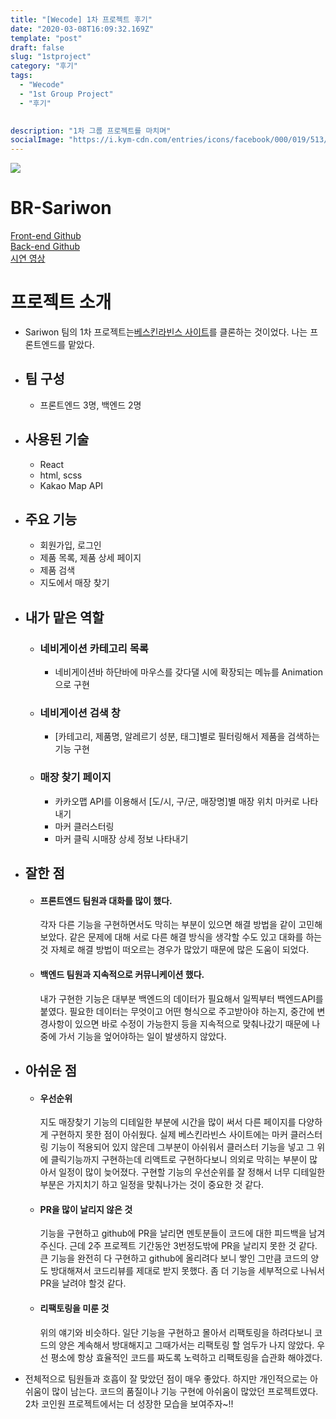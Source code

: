```yaml
---
title: "[Wecode] 1차 프로젝트 후기"
date: "2020-03-08T16:09:32.169Z"
template: "post"
draft: false
slug: "1stproject"
category: "후기"
tags:
  - "Wecode"
  - "1st Group Project"
  - "후기"

  
description: "1차 그룹 프로젝트를 마치며"
socialImage: "https://i.kym-cdn.com/entries/icons/facebook/000/019/513/til.jpg"
---
```


<a href="https://www.youtube.com/watch?v=U8hu7C2NRjE&feature=youtu.be"> ![](https://1000logos.net/wp-content/uploads/2016/10/Baskin-Robbins-symbol.jpg)</a>

# BR-Sariwon

[Front-end Github](https://github.com/wecode-bootcamp-korea/BR-Sariwon-frontend)   
[Back-end Github](https://github.com/wecode-bootcamp-korea/BR-Sariwon-backend)   
[시연 영상](https://www.youtube.com/watch?v=U8hu7C2NRjE&feature=youtu.be)


# 프로젝트 소개
- Sariwon 팀의 1차 프로젝트는[베스킨라빈스 사이트](http://www.baskinrobbins.co.kr/)를 클론하는 것이었다.
  나는 프론트엔드를 맡았다.
- ## 팀 구성
  - 프론트엔드 3명, 백엔드 2명
- ## 사용된 기술
  - React
  - html, scss
  - Kakao Map API
- ## 주요 기능
  - 회원가입, 로그인
  - 제품 목록, 제품 상세 페이지
  - 제품 검색
  - 지도에서 매장 찾기
- ## 내가 맡은 역할
  - ### 네비게이션 카테고리 목록
      - 네비게이션바 하단바에 마우스를 갖다댈 시에 확장되는 메뉴를 Animation으로 구현
  - ### 네비게이션 검색 창
      - [카테고리, 제품명, 알레르기 성분, 태그]별로 필터링해서 제품을 검색하는 기능 구현
  - ### 매장 찾기 페이지
      - 카카오맵 API를 이용해서 [도/시, 구/군, 매장명]별 매장 위치 마커로 나타내기
      - 마커 클러스터링
      - 마커 클릭 시매장 상세 정보 나타내기
- ## 잘한 점
  - #### 프론트엔드 팀원과 대화를 많이 했다.   
    각자 다른 기능을 구현하면서도 막히는 부분이 있으면 해결 방법을 같이 고민해 보았다. 같은 문제에 대해 서로 다른 해결 방식을 생각할 수도 있고 대화를 하는 것 자체로 해결 방법이 떠오르는 경우가 많았기 때문에 많은 도움이 되었다.
  - #### 백엔드 팀원과 지속적으로 커뮤니케이션 했다.
    내가 구현한 기능은 대부분 백엔드의 데이터가 필요해서 일찍부터 백엔드API를 붙였다. 필요한 데이터는 무엇이고 어떤 형식으로 주고받아야 하는지, 중간에 변경사항이 있으면 바로 수정이 가능한지 등을 지속적으로 맞춰나갔기 때문에 나중에 가서 기능을 엎어야하는 일이 발생하지 않았다.

- ## 아쉬운 점
  - #### 우선순위
    지도 매장찾기 기능의 디테일한 부분에 시간을 많이 써서 다른 페이지를 다양하게 구현하지 못한 점이 아쉬웠다. 실제 베스킨라빈스 사이트에는 마커 클러스터링 기능이 적용되어 있지 않은데 그부분이 아쉬워서 클러스터 기능을 넣고 그 위에 클릭기능까지 구현하는데 리액트로 구현하다보니 의외로 막히는 부분이 많아서 일정이 많이 늦어졌다. 구현할 기능의 우선순위를 잘 정해서 너무 디테일한 부분은 가지치기 하고 일정을 맞춰나가는 것이 중요한 것 같다.
  - #### PR을 많이 날리지 않은 것
    기능을 구현하고 github에 PR을 날리면 멘토분들이 코드에 대한 피드백을 남겨주신다. 근데 2주 프로젝트 기간동안 3번정도밖에 PR을 날리지 못한 것 같다. 큰 기능을 완전히 다 구현하고 github에 올리려다 보니 쌓인 그만큼 코드의 양도 방대해져서 코드리뷰를 제대로 받지 못했다. 좀 더 기능을 세부적으로 나눠서 PR을 날려야 할것 같다.
  - #### 리팩토링을 미룬 것
    위의 얘기와 비슷하다. 일단 기능을 구현하고 몰아서 리팩토링을 하려다보니 코드의 양은 계속해서 방대해지고 그때가서는 리팩토링 할 엄두가 나지 않았다. 우선 평소에 항상 효율적인 코드를 짜도록 노력하고 리팩토링을 습관화 해야겠다.

- 전체적으로 팀원들과 호흡이 잘 맞았던 점이 매우 좋았다. 하지만 개인적으로는 아쉬움이 많이 남는다. 코드의 품질이나 기능 구현에 아쉬움이 많았던 프로젝트였다. 2차 코인원 프로젝트에서는 더 성장한 모습을 보여주자~!!

<!-- - ## 기록하고 싶은 코드 -->
